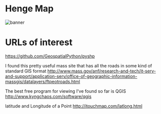 Henge Map
=========
![banner](https://raw.githubusercontent.com/tonyblum/henges/master/banner.png)

URLs of interest
================

https://github.com/GeospatialPython/pyshp

I found this pretty useful mass site that has all the roads in some kind of standard GIS format 
http://www.mass.gov/anf/research-and-tech/it-serv-and-support/application-serv/office-of-geographic-information-massgis/datalayers/ftpeotroads.html

The best free program for viewing I've found so far is QGIS http://www.kyngchaos.com/software/qgis

latitude and Longitude of a Point
http://itouchmap.com/latlong.html

